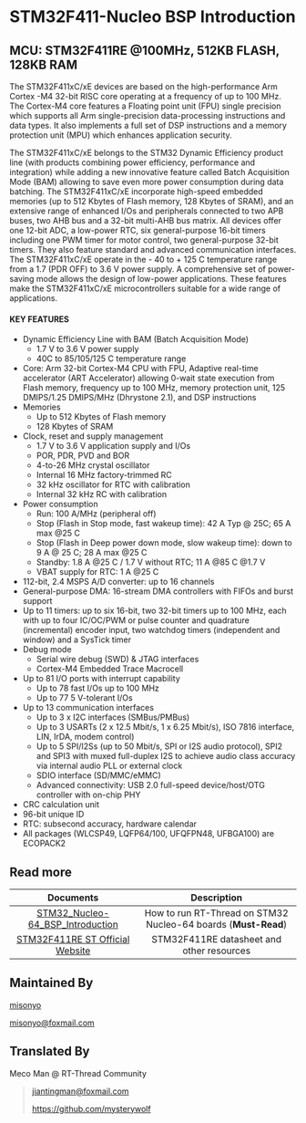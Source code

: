 # STM32F411-Nucleo BSP Introduction

[](README_zh.md) 

## MCU: STM32F411RE @100MHz, 512KB FLASH,  128KB RAM

The STM32F411xC/xE devices are based on the high-performance Arm Cortex -M4 32-bit RISC core operating at a frequency of up to 100 MHz. The Cortex-M4 core features a Floating point unit (FPU) single precision which supports all Arm single-precision data-processing instructions and data types. It also implements a full set of DSP instructions and a memory protection unit (MPU) which enhances application security.

The STM32F411xC/xE belongs to the STM32 Dynamic Efficiency product line (with products combining power efficiency, performance and integration) while adding a new innovative feature called Batch Acquisition Mode (BAM) allowing to save even more power consumption during data batching.
The STM32F411xC/xE incorporate high-speed embedded memories (up to 512 Kbytes of Flash memory, 128 Kbytes of SRAM), and an extensive range of enhanced I/Os and peripherals connected to two APB buses, two AHB bus and a 32-bit multi-AHB bus matrix.
All devices offer one 12-bit ADC, a low-power RTC, six general-purpose 16-bit timers including one PWM timer for motor control, two general-purpose 32-bit timers. They also feature standard and advanced communication interfaces.
The STM32F411xC/xE operate in the - 40 to + 125 C temperature range from a 1.7 (PDR OFF) to 3.6 V power supply. A comprehensive set of power-saving mode allows the design of low-power applications.
These features make the STM32F411xC/xE microcontrollers suitable for a wide range of applications.

#### KEY FEATURES

- Dynamic Efficiency Line with BAM (Batch Acquisition Mode)
  - 1.7 V to 3.6 V power supply
  - 40C to 85/105/125 C temperature range
- Core: Arm 32-bit Cortex-M4 CPU with FPU, Adaptive real-time accelerator (ART Accelerator) allowing 0-wait state execution from Flash memory, frequency up to 100 MHz, memory protection unit, 125 DMIPS/1.25 DMIPS/MHz (Dhrystone 2.1), and DSP instructions
- Memories
  - Up to 512 Kbytes of Flash memory
  - 128 Kbytes of SRAM
- Clock, reset and supply management
  - 1.7 V to 3.6 V application supply and I/Os
  - POR, PDR, PVD and BOR
  - 4-to-26 MHz crystal oscillator
  - Internal 16 MHz factory-trimmed RC
  - 32 kHz oscillator for RTC with calibration
  - Internal 32 kHz RC with calibration
- Power consumption
  - Run: 100 A/MHz (peripheral off)
  - Stop (Flash in Stop mode, fast wakeup time): 42 A Typ @ 25C; 65 A max @25 C
  - Stop (Flash in Deep power down mode, slow wakeup time): down to 9 A @ 25 C; 28 A max @25 C
  - Standby: 1.8 A @25 C / 1.7 V without RTC; 11 A @85 C @1.7 V
  - VBAT supply for RTC: 1 A @25 C
- 112-bit, 2.4 MSPS A/D converter: up to 16 channels
- General-purpose DMA: 16-stream DMA controllers with FIFOs and burst support
- Up to 11 timers: up to six 16-bit, two 32-bit timers up to 100 MHz, each with up to four IC/OC/PWM or pulse counter and quadrature (incremental) encoder input, two watchdog timers (independent and window) and a SysTick timer
- Debug mode
  - Serial wire debug (SWD) & JTAG interfaces
  - Cortex-M4 Embedded Trace Macrocell
- Up to 81 I/O ports with interrupt capability
  - Up to 78 fast I/Os up to 100 MHz
  - Up to 77 5 V-tolerant I/Os
- Up to 13 communication interfaces
  - Up to 3 x I2C interfaces (SMBus/PMBus)
  - Up to 3 USARTs (2 x 12.5 Mbit/s, 1 x 6.25 Mbit/s), ISO 7816 interface, LIN, IrDA, modem control)
  - Up to 5 SPI/I2Ss (up to 50 Mbit/s, SPI or I2S audio protocol), SPI2 and SPI3 with muxed full-duplex I2S to achieve audio class accuracy via internal audio PLL or external clock
  - SDIO interface (SD/MMC/eMMC)
  - Advanced connectivity: USB 2.0 full-speed device/host/OTG controller with on-chip PHY
- CRC calculation unit
- 96-bit unique ID
- RTC: subsecond accuracy, hardware calendar
- All packages (WLCSP49, LQFP64/100, UFQFPN48, UFBGA100) are ECOPACK2



## Read more

|                          Documents                           |                         Description                          |
| :----------------------------------------------------------: | :----------------------------------------------------------: |
| [STM32_Nucleo-64_BSP_Introduction](../docs/STM32_Nucleo-64_BSP_Introduction.md) | How to run RT-Thread on STM32 Nucleo-64 boards (**Must-Read**) |
| [STM32F411RE ST Official Website](https://www.st.com/en/microcontrollers-microprocessors/stm32f411re.html#documentation) |          STM32F411RE datasheet and other resources           |



## Maintained By

[misonyo](https://github.com/misonyo)

misonyo@foxmail.com



## Translated By

Meco Man @ RT-Thread Community

> jiantingman@foxmail.com 
>
> https://github.com/mysterywolf